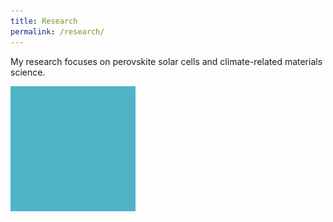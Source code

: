 ```yaml
---
title: Research
permalink: /research/
---
```


My research focuses on perovskite solar cells and climate-related materials science.

![Example research image](/assets/images/research-icon.png)